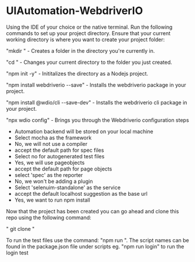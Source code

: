 # UIAutomation-WebdriverIO

Using the IDE of your choice or the native terminal. Run the following commands to set up your project directory.
Ensure that your current working directory is where you want to create your project folder:

"mkdir <filename>" - Creates a folder in the directory you're currently in.

"cd <filename>" - Changes your current directory to the folder you just created.

"npm init -y" - Inititalizes the directory as a Nodejs project.

"npm install webdriverio --save" - Installs the webdriverio package in your project.

"npm install @wdio/cli --save-dev" - Installs the webdriverio cli package in your project.

"npx wdio config" - Brings you through the Webdriverio configuration steps

  - Automation backend will be stored on your local machine
  - Select mocha as the framework
  - No, we will not use a compiler
  - accept the default path for spec files
  - Select no for autogenerated test files
  - Yes, we will use pageobjects
  - accept the default path for page objects
  - select 'spec' as the reporter
  - No, we won't be adding a plugin
  - Select 'selenuim-standalone' as the service
  - accept the default localhost suggestion as the base url
  - Yes, we want to run npm install

Now that the project has been created you can go ahead and clone this repo using the following command:

" git clone <repoURL>"


To run the test files use the command: "npm run <testscriptname>". The script names can be found in the package.json file under scripts eg.
"npm run login" to run the login test
